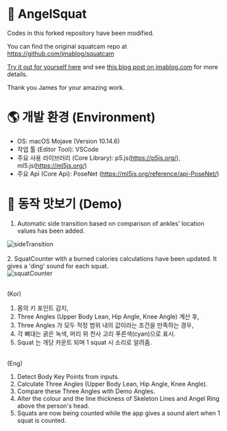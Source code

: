 # 👼 AngelSquat

Codes in this forked repository have been modified.

You can find the original squatcam repo at https://github.com/jmablog/squatcam

[Try it out for yourself here](https://jmablog.com/post/posenet-app/) and see [this blog post on jmablog.com](https://jmablog.com/post/posenet-app/) for more details.

Thank you James for your amazing work.

# 🌎 개발 환경 (Environment)
* OS: macOS Mojave (Version 10.14.6)
* 작업 툴 (Editor Tool): VSCode
* 주요 사용 라이브러리 (Core Library): p5.js(https://p5js.org/), ml5.js(https://ml5js.org/)
* 주요 Api (Core Api): PoseNet (https://ml5js.org/reference/api-PoseNet/)

# 👀 동작 맛보기 (Demo)
1. Automatic side transition based on comparison of ankles' location values has been added. <br>

![sideTransition](https://user-images.githubusercontent.com/67300266/106098729-e02fcc80-617c-11eb-822b-031b5107063a.gif) <br> <br>
2. SquatCounter with a burned calories calculations have been updated. It gives a 'ding' sound for each squat. <br>
![squatCounter](https://user-images.githubusercontent.com/67300266/106098744-e4f48080-617c-11eb-8b3a-b33cffdcbd47.gif)

<br>
(Kor) <br>

1) 몸의 키 포인트 감지, <br>
2) Three Angles (Upper Body Lean, Hip Angle, Knee Angle) 계산 후, <br>
3) Three Angles 가 모두 적정 범위 내의 값이라는 조건을 만족하는 경우, <br>
4) 각 뼈대는 굵은 녹색, 머리 위 천사 고리 푸른색(cyan)으로 표시. <br>
5) Squat 는 개당 카운트 되며 1 squat 시 소리로 알려줌. <br>
 <br>
(Eng) <br>

1) Detect Body Key Points from inputs. <br>
2) Calculate Three Angles (Upper Body Lean, Hip Angle, Knee Angle). <br>
3) Compare these Three Angles with Demo Angles. <br>
4) Alter the colour and the line thickness of Skeleton Lines and Angel Ring above the person's head.  <br>
5) Squats are now being counted while the app gives a sound alert when 1 squat is counted.
